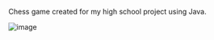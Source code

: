 Chess game created for my high school project using Java.

![image](https://github.com/Abdul-RahmanM/Chess/assets/95952874/e79b7579-1f9e-44d3-a320-a4924c2745af)

